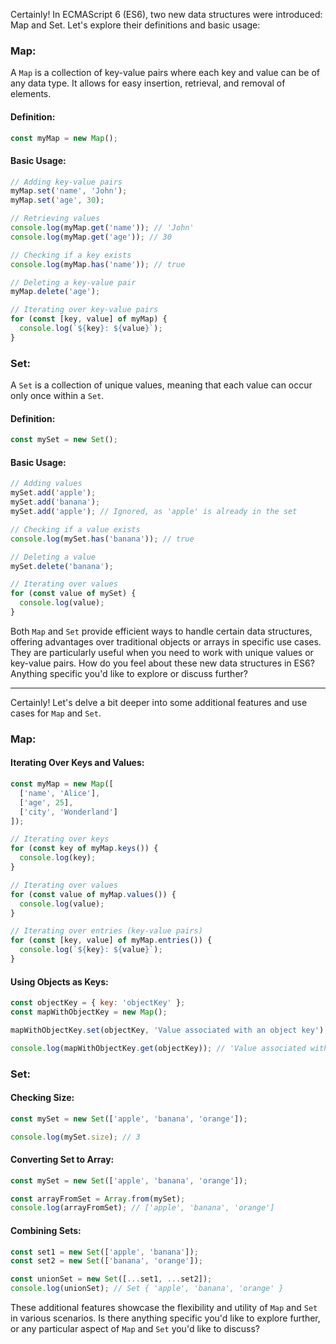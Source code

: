 Certainly! In ECMAScript 6 (ES6), two new data structures were introduced: Map and Set. Let's explore their definitions and basic usage:

### Map:

A `Map` is a collection of key-value pairs where each key and value can be of any data type. It allows for easy insertion, retrieval, and removal of elements.

#### Definition:

```javascript
const myMap = new Map();
```

#### Basic Usage:

```javascript
// Adding key-value pairs
myMap.set('name', 'John');
myMap.set('age', 30);

// Retrieving values
console.log(myMap.get('name')); // 'John'
console.log(myMap.get('age')); // 30

// Checking if a key exists
console.log(myMap.has('name')); // true

// Deleting a key-value pair
myMap.delete('age');

// Iterating over key-value pairs
for (const [key, value] of myMap) {
  console.log(`${key}: ${value}`);
}
```

### Set:

A `Set` is a collection of unique values, meaning that each value can occur only once within a `Set`.

#### Definition:

```javascript
const mySet = new Set();
```

#### Basic Usage:

```javascript
// Adding values
mySet.add('apple');
mySet.add('banana');
mySet.add('apple'); // Ignored, as 'apple' is already in the set

// Checking if a value exists
console.log(mySet.has('banana')); // true

// Deleting a value
mySet.delete('banana');

// Iterating over values
for (const value of mySet) {
  console.log(value);
}
```

Both `Map` and `Set` provide efficient ways to handle certain data structures, offering advantages over traditional objects or arrays in specific use cases. They are particularly useful when you need to work with unique values or key-value pairs. How do you feel about these new data structures in ES6? Anything specific you'd like to explore or discuss further?


---


Certainly! Let's delve a bit deeper into some additional features and use cases for `Map` and `Set`.

### Map:

#### Iterating Over Keys and Values:

```javascript
const myMap = new Map([
  ['name', 'Alice'],
  ['age', 25],
  ['city', 'Wonderland']
]);

// Iterating over keys
for (const key of myMap.keys()) {
  console.log(key);
}

// Iterating over values
for (const value of myMap.values()) {
  console.log(value);
}

// Iterating over entries (key-value pairs)
for (const [key, value] of myMap.entries()) {
  console.log(`${key}: ${value}`);
}
```

#### Using Objects as Keys:

```javascript
const objectKey = { key: 'objectKey' };
const mapWithObjectKey = new Map();

mapWithObjectKey.set(objectKey, 'Value associated with an object key');

console.log(mapWithObjectKey.get(objectKey)); // 'Value associated with an object key'
```

### Set:

#### Checking Size:

```javascript
const mySet = new Set(['apple', 'banana', 'orange']);

console.log(mySet.size); // 3
```

#### Converting Set to Array:

```javascript
const mySet = new Set(['apple', 'banana', 'orange']);

const arrayFromSet = Array.from(mySet);
console.log(arrayFromSet); // ['apple', 'banana', 'orange']
```

#### Combining Sets:

```javascript
const set1 = new Set(['apple', 'banana']);
const set2 = new Set(['banana', 'orange']);

const unionSet = new Set([...set1, ...set2]);
console.log(unionSet); // Set { 'apple', 'banana', 'orange' }
```

These additional features showcase the flexibility and utility of `Map` and `Set` in various scenarios. Is there anything specific you'd like to explore further, or any particular aspect of `Map` and `Set` you'd like to discuss?
